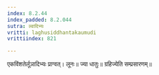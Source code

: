 ```yaml
---
index: 8.2.44
index_padded: 8.2.044
sutra: ल्वादिभ्यः
vritti: laghusiddhantakaumudi
vrittiindex: 821

---
```

एकविंशतेर्लूञादिभ्यः प्राग्वत्। लूनः॥ ज्या धातुः॥ ग्रहिज्येति सम्प्रसारणम्॥